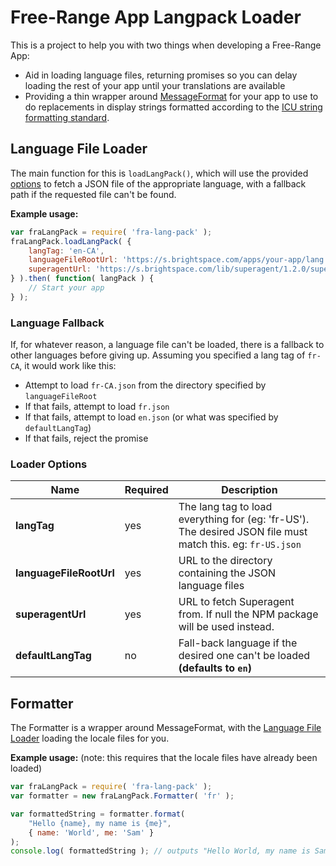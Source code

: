 # Free-Range App Langpack Loader

This is a project to help you with two things when developing a Free-Range App:

- Aid in loading language files, returning promises so you can delay loading the rest of your app
  until your translations are available
- Providing a thin wrapper around [MessageFormat][messageFormat] for your app to use to do replacements in display
  strings formatted according to the [ICU string formatting standard][icu].

## Language File Loader

The main function for this is `loadLangPack()`, which will use the provided
[options](#loader-options) to fetch a JSON file of the appropriate language, with a fallback path
if the requested file can't be found.

**Example usage:**

```JavaScript
var fraLangPack = require( 'fra-lang-pack' );
fraLangPack.loadLangPack( {
    langTag: 'en-CA',
    languageFileRootUrl: 'https://s.brightspace.com/apps/your-app/lang',
    superagentUrl: 'https://s.brightspace.com/lib/superagent/1.2.0/superagent.js'
} ).then( function( langPack ) {
    // Start your app
} );
```

### Language Fallback

If, for whatever reason, a language file can't be loaded, there is a fallback to other languages
before giving up. Assuming you specified a lang tag of `fr-CA`, it would work like this:

- Attempt to load `fr-CA.json` from the directory specified by `languageFileRoot`
- If that fails, attempt to load `fr.json`
- If that fails, attempt to load `en.json` (or what was specified by `defaultLangTag`)
- If that fails, reject the promise

### Loader Options

| Name                    | Required   | Description                                                                                                |
|-------------------------|------------|------------------------------------------------------------------------------------------------------------|
| **langTag**             | yes        | The lang tag to load everything for (eg: 'fr-US'). The desired JSON file must match this. eg: `fr-US.json` |
| **languageFileRootUrl** | yes        | URL to the directory containing the JSON language files                                                    |
| **superagentUrl**       | yes        | URL to fetch Superagent from. If null the NPM package will be used instead.                                |
| **defaultLangTag**      | no         | Fall-back language if the desired one can't be loaded **(defaults to `en`)**                               |

## Formatter

The Formatter is a wrapper around MessageFormat, with the [Language File Loader](#language-file-loader)
loading the locale files for you.

**Example usage:**
(note: this requires that the locale files have already been loaded)
 
```JavaScript
var fraLangPack = require( 'fra-lang-pack' );
var formatter = new fraLangPack.Formatter( 'fr' );

var formattedString = formatter.format(
    "Hello {name}, my name is {me}",
    { name: 'World', me: 'Sam' }
);
console.log( formattedString ); // outputs "Hello World, my name is Sam"
```

<!-- Links to external resources -->
[messageFormat]: https://www.npmjs.com/package/messageformat
[icu]: http://userguide.icu-project.org/formatparse/messages